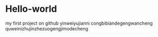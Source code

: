 # Hello-world
my first project on github
yinweiyujianni congbibiandegengwancheng
quweinizhujinzhezuogengjimodecheng
